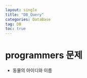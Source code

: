 ```yaml
---
layout: single
title: "DB_Query"
categories: DataBase
tag: DB
toc: true
--- 
```


# programmers 문제

- 동물의 아이디와 이름

```

```

